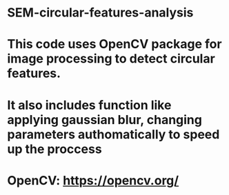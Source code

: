 # SEM-circular-features-analysis
# This code uses OpenCV package for image processing to detect circular features.
# It also includes function like applying gaussian blur, changing parameters authomatically to speed up the proccess
# OpenCV: https://opencv.org/
